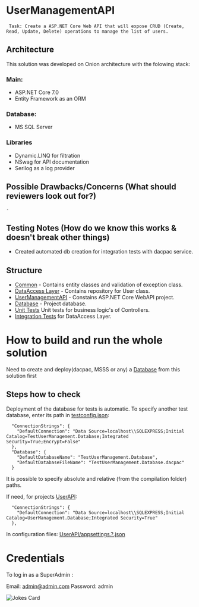 # UserManagementAPI
	 Task: Create a ASP.NET Core Web API that will expose CRUD (Create, Read, Update, Delete) operations to manage the list of users.
## Architecture
This solution was developed on Onion architecture with the folowing stack:
### Main:
- ASP.NET Core 7.0
- Entity Framework as an ORM
### Database:
- MS SQL Server
### Libraries
- Dynamic.LINQ for filtration
- NSwag for API documentation
- Serilog as a log provider
## Possible Drawbacks/Concerns (What should reviewers look out for?)
	- 

## Testing Notes (How do we know this works & doesn't break other things)
* Created automated db creation for integration tests with dacpac service.

## Structure
* [Common](src/UserManagement.Common) - Contains entity classes and validation of exception class.
* [DataAccess Layer](src/UserManagement.DataAccess/) - Contains repository for User class.
* [UserManagementAPI](/src/UserManagement.UserManagementAPI/) - Constains ASP.NET Core WebAPI project.
* [Database](src/UserManagement.DatabaseSQL/) - Project database.
* [Unit Tests](test/UserManagement.UnitTests/) Unit tests for business logic's of Controllers.
* [Integration Tests](test/UserManagement.IntegrationTests/) for DataAccess Layer.

# How to build and run the whole solution
Need to create and deploy(dacpac, MSSS or any) a [Database](src/UserManagement.DatabaseSQL/) from this solution first

## Steps how to check
Deployment of the database for tests is automatic.
To specify another test database, enter its path in [testconfig.json](test/UserManagement.IntegrationTests/testconfig.json):
```
  "ConnectionStrings": {
    "DefaultConnection": "Data Source=localhost\\SQLEXPRESS;Initial Catalog=TestUserManagement.Database;Integrated Security=True;Encrypt=False"
  },
  "Database": {
    "DefaultDatabaseName": "TestUserManagement.Database",
    "DefaultDatabaseFileName": "TestUserManagement.Database.dacpac"
  }
```
It is possible to specify absolute and relative (from the compilation folder) paths.

If need, for projects [UserAPI](/src/UserManagement.UserManagementAPI/):
```
  "ConnectionStrings": {
    "DefaultConnection": "Data Source=localhost\\SQLEXPRESS;Initial Catalog=UserManagement.Database;Integrated Security=True"
  },
```
In configuration files: [UserAPI/appsettings.?.json](/src/UserManagement.UserManagementAPI/appsettings.Development.json)

# Credentials
To log in as a SuperAdmin :

Email: admin@admin.com
Password: admin


![Jokes Card](https://readme-jokes.vercel.app/api)
